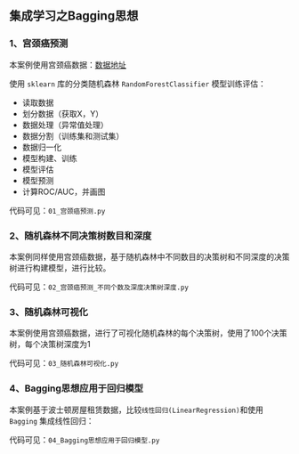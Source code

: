 
## 集成学习之Bagging思想

### 1、宫颈癌预测

本案例使用宫颈癌数据：[数据地址](http://archive.ics.uci.edu/ml/datasets/Cervical+cancer+%28Risk+Factors%29)

使用 `sklearn` 库的分类随机森林 `RandomForestClassifier` 模型训练评估：

- 读取数据
- 划分数据（获取X，Y）
- 数据处理（异常值处理）
- 数据分割（训练集和测试集）
- 数据归一化
- 模型构建、训练
- 模型评估
- 模型预测
- 计算ROC/AUC，并画图

代码可见：`01_宫颈癌预测.py`

### 2、随机森林不同决策树数目和深度

本案例同样使用宫颈癌数据，基于随机森林中不同数目的决策树和不同深度的决策树进行构建模型，进行比较。

代码可见：`02_宫颈癌预测_不同个数及深度决策树深度.py`

### 3、随机森林可视化

本案例使用宫颈癌数据，进行了可视化随机森林的每个决策树，使用了100个决策树，每个决策树深度为1

代码可见：`03_随机森林可视化.py`

### 4、Bagging思想应用于回归模型

本案例基于波士顿房屋租赁数据，比较`线性回归(LinearRegression)`和使用`Bagging` 集成线性回归：

代码可见：`04_Bagging思想应用于回归模型.py`